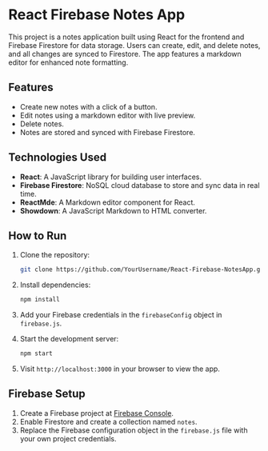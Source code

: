 # React Firebase Notes App

This project is a notes application built using React for the frontend and Firebase Firestore for data storage. Users can create, edit, and delete notes, and all changes are synced to Firestore. The app features a markdown editor for enhanced note formatting.

## Features

- Create new notes with a click of a button.
- Edit notes using a markdown editor with live preview.
- Delete notes.
- Notes are stored and synced with Firebase Firestore.

## Technologies Used

- **React**: A JavaScript library for building user interfaces.
- **Firebase Firestore**: NoSQL cloud database to store and sync data in real time.
- **ReactMde**: A Markdown editor component for React.
- **Showdown**: A JavaScript Markdown to HTML converter.

## How to Run

1. Clone the repository:

   ```bash
   git clone https://github.com/YourUsername/React-Firebase-NotesApp.git
   ```

2. Install dependencies:

   ```bash
   npm install
   ```

3. Add your Firebase credentials in the `firebaseConfig` object in `firebase.js`.

4. Start the development server:

   ```bash
   npm start
   ```

5. Visit `http://localhost:3000` in your browser to view the app.

## Firebase Setup

1. Create a Firebase project at [Firebase Console](https://console.firebase.google.com/).
2. Enable Firestore and create a collection named `notes`.
3. Replace the Firebase configuration object in the `firebase.js` file with your own project credentials.
